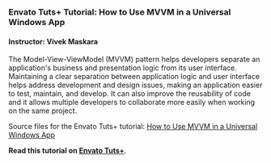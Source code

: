 ### Envato Tuts+ Tutorial: How to Use MVVM in a Universal Windows App

#### Instructor: Vivek Maskara

The Model-View-ViewModel (MVVM) pattern helps developers separate an application's business and presentation logic from its user interface. Maintaining a clear separation between application logic and user interface helps address development and design issues, making an application easier to test, maintain, and develop. It can also improve the reusability of code and it allows multiple developers to collaborate more easily when working on the same project.

Source files for the Envato Tuts+ tutorial: [How to Use MVVM in a Universal Windows App](http://code.tutsplus.com/tutorials/how-to-use-mvvm-in-a-universal-windows-app--cms-25582)

**Read this tutorial on [Envato Tuts+](https://code.tutsplus.com)**.
